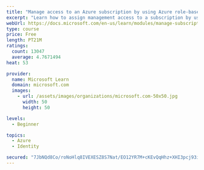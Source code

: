 ```yaml
---
title: "Manage access to an Azure subscription by using Azure role-based access control (RBAC)"
excerpt: "Learn how to assign management access to a subscription by using Azure role-based access control."
webUrl: https://docs.microsoft.com/en-us/learn/modules/manage-subscription-access-azure-rbac/
type: course
price: Free
length: PT21M
ratings:
  count: 13047
  average: 4.7671494
heat: 53

provider:
  name: Microsoft Learn
  domain: microsoft.com
  images:
    - url: /assets/images/organizations/microsoft.com-50x50.jpg
      width: 50
      height: 50

levels:
  - Beginner

topics:
  - Azure
  - Identity

secured: "7JbNQd8Co/roNoHlq8IVEXESZ8S7Nat/EO12YR7M+cKEvQqHhz+XHI3pcj93iHEMBIV9lWeyUD4GW4jFDzXgB6tffrfMqLEnz3ssq+FWCjg7IOBajbalo1bZAKOqfcZ4M+5ookf4CgyjA+RrU/6UcCMqrD/4ucaAtu7kEjql3DnBQvjSj0iSkY9uRet5UFTnz+tanoxJAPC7IVr7Os1FHtfgFB1KCwNV7wIsDFHiy5/rTe8neOxLhlt/pM23xYIwS4GciwSdlaS2QRiKIJwnHp5ZeFMZMj6NO1XQ4ErN4xY2PqlRuOFabweaj4vT34cCnH7/Y4BhS7fUboYe1l5kEjKYccDlgzGTxZbsJWVKUraHnlLmjFuUR9piZQVfLCAGRjcdcH5LjmpkaDdOJlnNQ37onbAku8L0LbZygzEvGXw=;36W8PEx0BXIRqYjMXy/dQA=="
---
```


